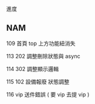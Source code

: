 
進度

## NAM

109 首頁 top 上方功能紐消失

113 202 調整刪除狀態與 async

114 302 調整顯示邏輯

115 102 設備報廢 狀態調整

116 vip 送件錯誤 ( 要 vip 去提 vip )
